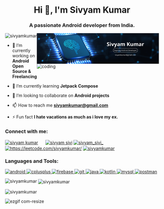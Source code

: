 <h1 align="center">Hi 👋, I'm Sivyam Kumar</h1>
<h3 align="center">A passionate Android developer from India.</h3>



<img align="right" alt="coding" width="400" src="https://raw.githubusercontent.com/Sivyamkumar/Sivyamkumar/main/template.png
">

<img align="right" alt="coding" width="400" src="https://camo.githubusercontent.com/8bf6f6d78abc81fcf9c49f10649423e73ea44bc248e83aaae8759d401c829a84/68747470733a2f2f70687973696373677572756b756c2e66696c65732e776f726470726573732e636f6d2f323031392f30322f6368617261637465722d312e676966">
 
<p align="left"> <img src="https://komarev.com/ghpvc/?username=sivyamkumar&label=Profile%20views&color=0e75b6&style=flat" alt="sivyamkumar" /> </p>

- 🔭 I’m currently working on **Android Open Source & Freelancing**

- 🌱 I’m currently learning **Jetpack Compose**

- 👯 I’m looking to collaborate on **Android projects**

- 📫 How to reach me **sivyamkumar@gmail.com**

- ⚡ Fun fact **I hate vacations as much as i love my ex.**

<h3 align="left">Connect with me:</h3>
<p align="left">
<a href="https://www.linkedin.com/in/sivyam-kumar-273347202/" target="blank"><img align="center" src="https://upload.wikimedia.org/wikipedia/commons/thumb/c/ca/LinkedIn_logo_initials.png/480px-LinkedIn_logo_initials.png" alt="sivyam kumar" height="40" width="40" style="margin-right: 20px;" /></a>
<a href="https://www.facebook.com/sivyam.kumar/" target="blank"><img align="center" src="https://image.similarpng.com/very-thumbnail/2020/04/Popular-facebook-Logo-png.png" alt="sivyam sivi" height="40" width="40" /></a>
<a href="https://www.instagram.com/sivyam_sivi_/" target="blank"><img align="center" src="https://img.freepik.com/premium-vector/instagram-social-media-icon-gradient-social-media-logo_197792-4682.jpg?size=338&ext=jpg&ga=GA1.1.1546980028.1703721600&semt=ais" alt="sivyam_sivi_" height="40" width="40" /></a>
<a href="https://leetcode.com/sivyamkumar/" target="blank"><img align="center" src="https://upload.wikimedia.org/wikipedia/commons/1/19/LeetCode_logo_black.png" alt="https://leetcode.com/sivyamkumar/" height="40" width="40" /></a>
<a href="[https://auth.geeksforgeeks.org/user/sivyamkumar](https://auth.geeksforgeeks.org/user/sivyamkumar/?utm_source=geeksforgeeks&utm_medium=my_profile&utm_campaign=auth_user)" target="blank"><img align="center" src="https://encrypted-tbn0.gstatic.com/images?q=tbn:ANd9GcS9RqlbQF3aDk-evbIgAfTZqXxyyllm1FftStV2VDIgIw&s" alt="sivyamkumar" height="40" width="40" /></a>
</p>

<h3 align="left">Languages and Tools:</h3>
<p align="left"> <a href="https://developer.android.com" target="_blank" rel="noreferrer"> <img src="https://encrypted-tbn0.gstatic.com/images?q=tbn:ANd9GcTzW60RLWlwdapTkH2w6ujomyiFYZfu7pOF3-jK2wT3Ig&s" alt="android" width="40" height="40"/> </a> <a href="https://www.w3schools.com/cpp/" target="_blank" rel="noreferrer"> <img src="https://w7.pngwing.com/pngs/46/626/png-transparent-c-logo-the-c-programming-language-computer-icons-computer-programming-source-code-programming-miscellaneous-template-blue.png" alt="cplusplus" width="40" height="40"/> </a>
  <a href="https://firebase.google.com/" target="_blank" rel="noreferrer"> <img src="https://www.vectorlogo.zone/logos/firebase/firebase-icon.svg" alt="firebase" width="40" height="40"/> </a> 
  <a href="https://git-scm.com/" target="_blank" rel="noreferrer"> <img src="https://www.vectorlogo.zone/logos/git-scm/git-scm-icon.svg" alt="git" width="40" height="40"/> </a> 
  <a href="https://www.java.com" target="_blank" rel="noreferrer"> <img src="https://w7.pngwing.com/pngs/917/862/png-transparent-java-programmer-computer-programming-logo-others-miscellaneous-text-logo.png" alt="java" width="40" height="40"/> </a> 
  <a href="https://kotlinlang.org" target="_blank" rel="noreferrer"> <img src="https://www.vectorlogo.zone/logos/kotlinlang/kotlinlang-icon.svg" alt="kotlin" width="40" height="40"/> </a> 
  <a href="https://www.mysql.com/" target="_blank" rel="noreferrer"> <img src="https://w7.pngwing.com/pngs/384/848/png-transparent-mysql-php-database-javascript-ajax-carnifex-blue-text-logo.png" alt="mysql" width="40" height="40"/> </a> 
  <a href="https://postman.com" target="_blank" rel="noreferrer"> <img src="https://www.vectorlogo.zone/logos/getpostman/getpostman-icon.svg" alt="postman" width="40" height="40"/> </a> </p>

<p><img align="left" src="https://github-readme-stats.vercel.app/api/top-langs?username=sivyamkumar&show_icons=true&locale=en&layout=compact" alt="sivyamkumar" /></p>

<p>&nbsp;<img align="center" src="https://github-readme-stats.vercel.app/api?username=sivyamkumar&show_icons=true&locale=en" alt="sivyamkumar" /></p>

<p><img align="center" src="https://github-readme-streak-stats.herokuapp.com/?user=sivyamkumar&" alt="sivyamkumar" /></p>

![ezgif com-resize](https://user-images.githubusercontent.com/96889318/219790276-2ef41c79-6371-46fe-962f-9b403a515c16.gif)
